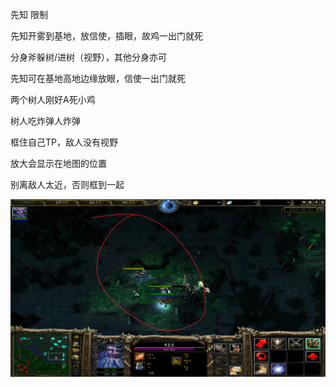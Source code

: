 先知	限制

先知开雾到基地，放信使，插眼，故鸡一出门就死

分身斧躲树/进树（视野），其他分身亦可

先知可在基地高地边缘放眼，信使一出门就死

两个树人刚好A死小鸡

树人吃炸弹人炸弹

框住自己TP，敌人没有视野

放大会显示在地图的位置

别离敌人太近，否则框到一起

<img src="./img/打野位置.png" alt="先知打野位置" style="zoom: 50%;" align="left" />